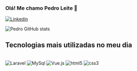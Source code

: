 ### Olá! Me chamo Pedro Leite 👋

[![Linkedin](https://img.shields.io/badge/LinkedIn-0077B5?style=for-the-badge&logo=linkedin&logoColor=white)](https://www.linkedin.com/in/pedro-hleite/)

![Pedro GitHub stats](https://github-readme-stats.vercel.app/api?username=Pe-HLeite&show_icons=true&theme=tokyonight)

## Tecnologias mais utilizadas no meu dia

<div style="display: inline_block">
    <br/>
    <img alt="Laravel"  src="https://img.shields.io/badge/Laravel-FF2D20?style=for-the-badge&logo=laravel&logoColor=white" align="center" />
    <img alt="MySql"  src="https://img.shields.io/badge/MySQL-00000F?style=for-the-badge&logo=mysql&logoColor=white" align="center" />
    <img alt="Vue.js"  src="https://img.shields.io/badge/Vue.js-35495E?style=for-the-badge&logo=vue.js&logoColor=4FC08D" align="center" />
    <!-- <img alt="JavaScript"  src="https://img.shields.io/badge/JavaScript-F7DF1E?style=for-the-badge&logo=javascript&logoColor=black" align="center" /> -->
    <img alt="html5"  src="https://img.shields.io/badge/HTML5-E34F26?style=for-the-badge&logo=html5&logoColor=white" align="center" />
    <img alt="css3"  src="https://img.shields.io/badge/CSS3-1572B6?style=for-the-badge&logo=css3&logoColor=white" align="center" />
</div>


<!--
**Pe-HLeite/Pe-HLeite** is a ✨ _special_ ✨ repository because its `README.md` (this file) appears on your GitHub profile.

Here are some ideas to get you started:

- 🔭 I’m currently working on ...
- 🌱 I’m currently learning ...
- 👯 I’m looking to collaborate on ...
- 🤔 I’m looking for help with ...
- 💬 Ask me about ...
- 📫 How to reach me: ...
- 😄 Pronouns: ...
- ⚡ Fun fact: ...
-->
